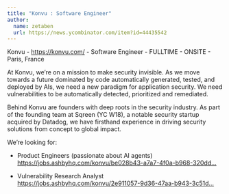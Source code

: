 ```yaml
---
title: "Konvu : Software Engineer"
author:
  name: zetaben
  url: https://news.ycombinator.com/item?id=44435542
---
```

Konvu - <a href="https:&#x2F;&#x2F;konvu.com&#x2F;" rel="nofollow">https:&#x2F;&#x2F;konvu.com&#x2F;</a> - Software Engineer - FULLTIME - ONSITE - Paris, France

At Konvu, we’re on a mission to make security invisible. As we move towards a future dominated by code automatically generated, tested, and deployed by AIs, we need a new paradigm for application security. We need vulnerabilities to be automatically detected, prioritized and remediated.

Behind Konvu are founders with deep roots in the security industry. As part of the founding team at Sqreen (YC W18), a notable security startup acquired by Datadog, we have firsthand experience in driving security solutions from concept to global impact.

We’re looking for:

* Product Engineers (passionate about AI agents) <a href="https:&#x2F;&#x2F;jobs.ashbyhq.com&#x2F;konvu&#x2F;be028b43-a7a7-4f0a-b968-320dd3d5ac58" rel="nofollow">https:&#x2F;&#x2F;jobs.ashbyhq.com&#x2F;konvu&#x2F;be028b43-a7a7-4f0a-b968-320dd...</a>

* Vulnerability Research Analyst <a href="https:&#x2F;&#x2F;jobs.ashbyhq.com&#x2F;konvu&#x2F;2e911057-9d36-47aa-b943-3c51dca61c2a" rel="nofollow">https:&#x2F;&#x2F;jobs.ashbyhq.com&#x2F;konvu&#x2F;2e911057-9d36-47aa-b943-3c51d...</a>
<JobApplication />
